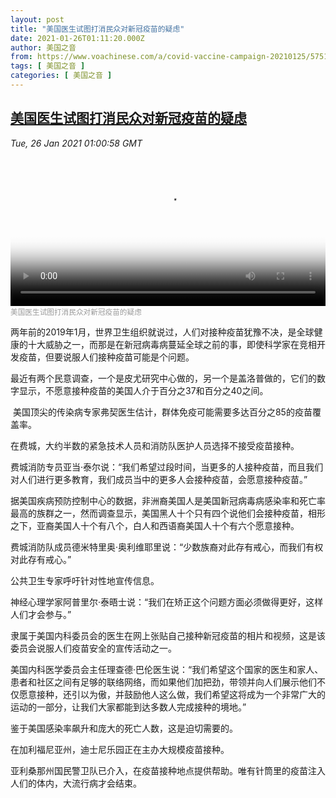 ```yaml
---
layout: post
title: "美国医生试图打消民众对新冠疫苗的疑虑"
date: 2021-01-26T01:11:20.000Z
author: 美国之音
from: https://www.voachinese.com/a/covid-vaccine-campaign-20210125/5751409.html
tags: [ 美国之音 ]
categories: [ 美国之音 ]
---
```

<!--1611623480000-->
[美国医生试图打消民众对新冠疫苗的疑虑](https://www.voachinese.com/a/covid-vaccine-campaign-20210125/5751409.html)
------

<div>
<div><i>Tue, 26 Jan 2021 01:00:58 GMT</i></div><video poster="https://images.weserv.nl?url=gdb.voanews.com/40590ded-0ee8-4d33-9e3d-1827b541cbe4_tv_r1_s_w900.jpg" src="https://av.voanews.com/Videoroot/Pangeavideo/2021/01/4/40/40590ded-0ee8-4d33-9e3d-1827b541cbe4_240p.mp4" style="width:100%" controls></video><div><small style="color: #999;">美国医生试图打消民众对新冠疫苗的疑虑</small></div><p>两年前的2019年1月，世界卫生组织就说过，人们对接种疫苗犹豫不决，是全球健康的十大威胁之一，而那是在新冠病毒病蔓延全球之前的事，即使科学家在竞相开发疫苗，但要说服人们接种疫苗可能是个问题。</p><p>最近有两个民意调查，一个是皮尤研究中心做的，另一个是盖洛普做的，它们的数字显示，不愿意接种疫苗的美国人介于百分之37和百分之40之间。</p><p> 美国顶尖的传染病专家弗契医生估计，群体免疫可能需要多达百分之85的疫苗覆盖率。</p><p>在费城，大约半数的紧急技术人员和消防队医护人员选择不接受疫苗接种。</p><p>费城消防专员亚当·泰尔说：“我们希望过段时间，当更多的人接种疫苗，而且我们对人们进行更多教育，我们成员当中的更多人会接种疫苗，会愿意接种疫苗。”</p><p>据美国疾病预防控制中心的数据，非洲裔美国人是美国新冠病毒病感染率和死亡率最高的族群之一，然而调查显示，美国黑人十个只有四个说他们会接种疫苗，相形之下，亚裔美国人十个有八个，白人和西语裔美国人十个有六个愿意接种。</p><p>费城消防队成员德米特里奥·奥利维耶里说：“少数族裔对此存有戒心，而我们有权对此存有戒心。”</p><p>公共卫生专家呼吁针对性地宣传信息。</p><p>神经心理学家阿普里尔·泰晤士说：“我们在矫正这个问题方面必须做得更好，这样人们才会参与。”</p><p>隶属于美国内科委员会的医生在网上张贴自己接种新冠疫苗的相片和视频，这是该委员会说服人们疫苗安全的宣传活动之一。</p><p>美国内科医学委员会主任理查德·巴伦医生说：“我们希望这个国家的医生和家人、患者和社区之间有足够的联络网络，而如果他们加把劲，带领并向人们展示他们不仅愿意接种，还引以为傲，并鼓励他人这么做，我们希望这将成为一个非常广大的运动的一部分，让我们大家都能到达多数人完成接种的境地。”</p><p>鉴于美国感染率飙升和庞大的死亡人数，这是迫切需要的。</p><p>在加利福尼亚州，迪士尼乐园正在主办大规模疫苗接种。</p><p>亚利桑那州国民警卫队已介入，在疫苗接种地点提供帮助。唯有针筒里的疫苗注入人们的体内，大流行病才会结束。</p>
</div>
